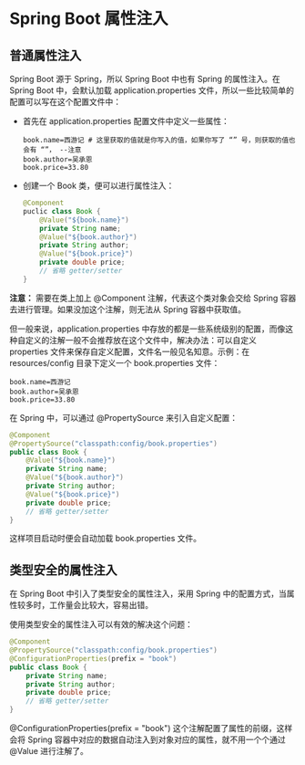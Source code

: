 # Spring Boot 属性注入

## 普通属性注入

Spring Boot 源于 Spring，所以 Spring Boot 中也有 Spring 的属性注入。在 Spring Boot 中，会默认加载 application.properties 文件，所以一些比较简单的配置可以写在这个配置文件中：

* 首先在 application.properties 配置文件中定义一些属性：

  ```properties
  book.name=西游记 # 这里获取的值就是你写入的值，如果你写了 “” 号，则获取的值也会有 “”， --注意
  book.author=吴承恩
  book.price=33.80
  ```

* 创建一个 Book 类，便可以进行属性注入：

  ```java
  @Component
  puclic class Book {
      @Value("${book.name}")
      private String name;
      @Value("${book.author}")
      private String author;
      @Value("${book.price}")
      private double price;
      // 省略 getter/setter
  }
  ```

**注意：** 需要在类上加上 @Component 注解，代表这个类对象会交给 Spring 容器去进行管理。如果没加这个注解，则无法从 Spring 容器中获取值。

但一般来说，application.properties 中存放的都是一些系统级别的配置，而像这种自定义的注解一般不会推荐放在这个文件中，解决办法：可以自定义 properties 文件来保存自定义配置，文件名一般见名知意。示例：在 resources/config 目录下定义一个 book.properties 文件：

```properties
book.name=西游记
book.author=吴承恩
book.price=33.80
```

在 Spring 中，可以通过 @PropertySource 来引入自定义配置：

```java
@Component
@PropertySource("classpath:config/book.properties")
public class Book {
    @Value("${book.name}")
    private String name;
    @Value("${book.author}")
    private String author;
    @Value("${book.price}")
    private double price;
    // 省略 getter/setter
}
```

这样项目启动时便会自动加载 book.properties 文件。

## 类型安全的属性注入

在 Spring Boot 中引入了类型安全的属性注入，采用 Spring 中的配置方式，当属性较多时，工作量会比较大，容易出错。

使用类型安全的属性注入可以有效的解决这个问题：

```java
@Component
@PropertySource("classpath:config/book.properties")
@ConfigurationProperties(prefix = "book")
public class Book {
    private String name;
    private String author;
    private double price;
    // 省略 getter/setter
}
```

@ConfigurationProperties(prefix = "book") 这个注解配置了属性的前缀，这样会将 Spring 容器中对应的数据自动注入到对象对应的属性，就不用一个个通过 @Value 进行注解了。


